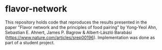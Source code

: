 # flavor-network
This repository holds code that reproduces the results presented in the paper  "Flavor network and the principles of food pairing" by Yong-Yeol Ahn, Sebastian E. Ahnert, James P. Bagrow &amp; Albert-László Barabási (https://www.nature.com/articles/srep00196). Implementation was done as part of a student project.
